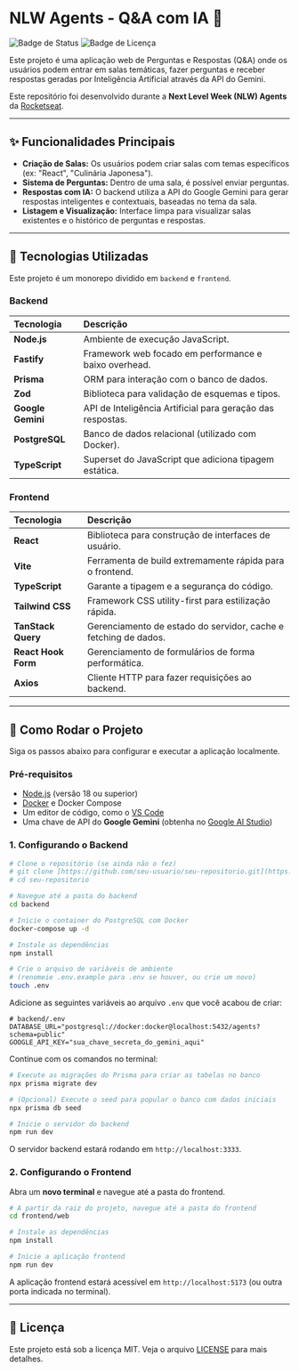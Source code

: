 # NLW Agents - Q&A com IA 🤖

![Badge de Status](https://img.shields.io/badge/status-em%20desenvolvimento-yellow)
![Badge de Licença](https://img.shields.io/badge/license-MIT-green)

Este projeto é uma aplicação web de Perguntas e Respostas (Q&A) onde os usuários podem entrar em salas temáticas, fazer perguntas e receber respostas geradas por Inteligência Artificial através da API do Gemini.

Este repositório foi desenvolvido durante a **Next Level Week (NLW) Agents** da [Rocketseat](https://www.rocketseat.com.br/).

---

## ✨ Funcionalidades Principais

-   **Criação de Salas:** Os usuários podem criar salas com temas específicos (ex: "React", "Culinária Japonesa").
-   **Sistema de Perguntas:** Dentro de uma sala, é possível enviar perguntas.
-   **Respostas com IA:** O backend utiliza a API do Google Gemini para gerar respostas inteligentes e contextuais, baseadas no tema da sala.
-   **Listagem e Visualização:** Interface limpa para visualizar salas existentes e o histórico de perguntas e respostas.

---

## 🚀 Tecnologias Utilizadas

Este projeto é um monorepo dividido em `backend` e `frontend`.

### **Backend**

| Tecnologia | Descrição |
| :--- | :--- |
| **Node.js** | Ambiente de execução JavaScript. |
| **Fastify** | Framework web focado em performance e baixo overhead. |
| **Prisma** | ORM para interação com o banco de dados. |
| **Zod** | Biblioteca para validação de esquemas e tipos. |
| **Google Gemini**| API de Inteligência Artificial para geração das respostas. |
| **PostgreSQL**| Banco de dados relacional (utilizado com Docker). |
| **TypeScript**| Superset do JavaScript que adiciona tipagem estática. |

### **Frontend**

| Tecnologia | Descrição |
| :--- | :--- |
| **React** | Biblioteca para construção de interfaces de usuário. |
| **Vite** | Ferramenta de build extremamente rápida para o frontend. |
| **TypeScript** | Garante a tipagem e a segurança do código. |
| **Tailwind CSS** | Framework CSS utility-first para estilização rápida. |
| **TanStack Query**| Gerenciamento de estado do servidor, cache e fetching de dados. |
| **React Hook Form**| Gerenciamento de formulários de forma performática. |
| **Axios** | Cliente HTTP para fazer requisições ao backend. |

---

## 🏁 Como Rodar o Projeto

Siga os passos abaixo para configurar e executar a aplicação localmente.

### **Pré-requisitos**

-   [Node.js](https://nodejs.org/en/) (versão 18 ou superior)
-   [Docker](https://www.docker.com/products/docker-desktop/) e Docker Compose
-   Um editor de código, como o [VS Code](https://code.visualstudio.com/)
-   Uma chave de API do **Google Gemini** (obtenha no [Google AI Studio](https://aistudio.google.com/))

### **1. Configurando o Backend**

```bash
# Clone o repositório (se ainda não o fez)
# git clone [https://github.com/seu-usuario/seu-repositorio.git](https://github.com/seu-usuario/seu-repositorio.git)
# cd seu-repositorio

# Navegue até a pasta do backend
cd backend

# Inicie o container do PostgreSQL com Docker
docker-compose up -d

# Instale as dependências
npm install

# Crie o arquivo de variáveis de ambiente
# (renomeie .env.example para .env se houver, ou crie um novo)
touch .env

```

Adicione as seguintes variáveis ao arquivo `.env` que você acabou de criar:

```env
# backend/.env
DATABASE_URL="postgresql://docker:docker@localhost:5432/agents?schema=public"
GOOGLE_API_KEY="sua_chave_secreta_do_gemini_aqui"
```

Continue com os comandos no terminal:

```bash
# Execute as migrações do Prisma para criar as tabelas no banco
npx prisma migrate dev

# (Opcional) Execute o seed para popular o banco com dados iniciais
npx prisma db seed

# Inicie o servidor do backend
npm run dev
```

O servidor backend estará rodando em `http://localhost:3333`.

### **2. Configurando o Frontend**

Abra um **novo terminal** e navegue até a pasta do frontend.

```bash
# A partir da raiz do projeto, navegue até a pasta do frontend
cd frontend/web

# Instale as dependências
npm install

# Inicie a aplicação frontend
npm run dev
```

A aplicação frontend estará acessível em `http://localhost:5173` (ou outra porta indicada no terminal).

---

## 📄 Licença

Este projeto está sob a licença MIT. Veja o arquivo [LICENSE](LICENSE) para mais detalhes.
